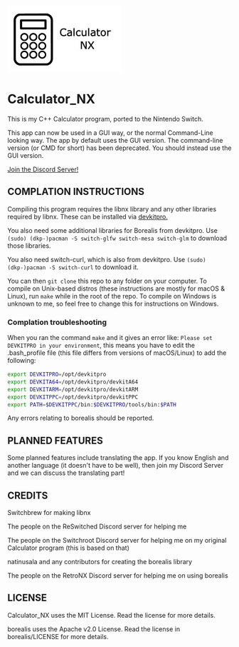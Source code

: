 ![Icon photo for Calculator_NX](./resources/Calculator_NX.jpg)

# Calculator_NX
This is my C++ Calculator program, ported to the Nintendo Switch.

This app can now be used in a GUI way, or the normal Command-Line looking way. The app by default uses the GUI version. The command-line version (or CMD for short) has been deprecated. You should instead use the GUI version.

[Join the Discord Server!](https://discord.gg/WXKMvK2NRe)

## COMPLATION INSTRUCTIONS

Compiling this program requires the libnx library and any other libraries required by libnx. These can be installed via [devkitpro.](https://devkitpro.org/wiki/Getting_Started)

You also need some additional libraries for Borealis from devkitpro. Use `(sudo) (dkp-)pacman -S switch-glfw switch-mesa switch-glm` to download those libraries.

You also need switch-curl, which is also from devkitpro. Use `(sudo) (dkp-)pacman -S switch-curl` to download it.

You can then `git clone` this repo to any folder on your computer. To compile on Unix-based distros (these instructions are mostly for macOS & Linux), run `make` while in the root of the repo. To compile on Windows is unknown to me, so feel free to change this for instructions on Windows.

### Complation troubleshooting

When you ran the command `make` and it gives an error like: `Please set DEVKITPRO in your environment`, this means you have to edit the .bash_profile file (this file differs from versions of macOS/Linux) to add the following:
```bash
export DEVKITPRO=/opt/devkitpro
export DEVKITA64=/opt/devkitpro/devkitA64
export DEVKITARM=/opt/devkitpro/devkitARM
export DEVKITPPC=/opt/devkitpro/devkitPPC
export PATH=$DEVKITPPC/bin:$DEVKITPRO/tools/bin:$PATH
```

Any errors relating to borealis should be reported.

## PLANNED FEATURES

Some planned features include translating the app. If you know English and another language (it doesn't have to be well), then join my Discord Server and we can discuss the translating part!

## CREDITS

Switchbrew for making libnx

The people on the ReSwitched Discord server for helping me

The people on the Switchroot Discord server for helping me on my original Calculator program (this is based on that)

natinusala and any contributors for creating the borealis library

The people on the RetroNX Discord server for helping me on using borealis

## LICENSE

Calculator_NX uses the MIT License. Read the license for more details.

borealis uses the Apache v2.0 License. Read the license in borealis/LICENSE for more details.
